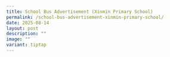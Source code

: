 ```yaml
---
title: School Bus Advertisement (Xinmin Primary School)
permalink: /school-bus-advertisement-xinmin-primary-school/
date: 2025-08-14
layout: post
description: ""
image: ""
variant: tiptap
---
```

